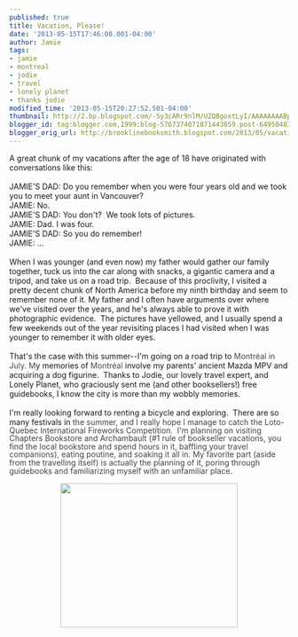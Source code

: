 ```yaml
---
published: true
title: Vacation, Please!
date: '2013-05-15T17:46:00.001-04:00'
author: Jamie
tags:
- jamie
- montreal
- jodie
- travel
- lonely planet
- thanks jodie
modified_time: '2013-05-15T20:27:52.501-04:00'
thumbnail: http://2.bp.blogspot.com/-Sy3cARr9nlM/UZQBgoxtLyI/AAAAAAAABpQ/P4LnbjLKuRU/s72-c/462F5F69-E115-4EE1-A950-CCE069EFD49E.JPG
blogger_id: tag:blogger.com,1999:blog-5767374071871443859.post-6495048375257046778
blogger_orig_url: http://brooklinebooksmith.blogspot.com/2013/05/vacation-please.html
---
```


<div>A great chunk of my vacations after the age of 18 have originated with conversations like this:&nbsp;</div><div><br /></div><div>JAMIE'S DAD: Do you remember when you were four years old and we took you to meet your aunt in Vancouver?&nbsp;</div><div>JAMIE: No.&nbsp;</div><div>JAMIE'S DAD: You don't? &nbsp;We took lots of pictures.</div><div>JAMIE: Dad. I was four.&nbsp;</div><div>JAMIE'S DAD: So you do remember!</div><div>JAMIE: ...</div><div><br /></div><div>When I was younger (and even now) my father would gather our family together, tuck us into the car along with snacks, a gigantic camera and a tripod, and take us on a road trip. &nbsp;Because of this proclivity, I visited a pretty decent chunk of North America before my ninth birthday and seem to remember none of it. My father and I often have arguments over where we've visited over the years, and he's always able to prove it with photographic evidence. &nbsp;The pictures have yellowed, and I usually spend a few weekends out of the year revisiting places I had visited when I was younger to remember it with older eyes. &nbsp;</div><div><br /></div><div>That's the case with this summer--I'm going on a road trip to&nbsp;<em style="background-color: white; color: #444444; font-style: normal; line-height: 14.545454025268555px;">Montréal in July. M</em>y memories of&nbsp;<em style="background-color: white; color: #444444; font-style: normal; line-height: 14.545454025268555px;">Montréal</em>&nbsp;involve my parents' ancient Mazda MPV and acquiring a dog figurine. &nbsp;Thanks to Jodie, our lovely travel expert, and Lonely Planet, who graciously sent me (and other booksellers!) free guidebooks, I know the city is more than my wobbly memories.&nbsp;</div><div><br /></div><div>I'm really looking forward to renting a bicycle and exploring. &nbsp;There are so many festivals in <span style="color: #444444;"><span style="line-height: 14.53125px;">the summer, and I really hope I manage to catch the Loto-Quebec International Fireworks Competition. &nbsp;I'm planning on visiting Chapters Bookstore and Archambault (#1 rule of bookseller vacations, you find the local bookstore and spend hours in it, baffling your travel companions), eating poutine, and soaking it all in. My favorite part (aside from the travelling itself) is actually the planning of it, poring through guidebooks and familiarizing myself with an unfamiliar place.&nbsp;</span></span></div><div><span style="color: #444444;"><span style="line-height: 14.53125px;"><br /></span></span></div><div class="separator" style="clear: both; text-align: center;"><a href="http://2.bp.blogspot.com/-Sy3cARr9nlM/UZQBgoxtLyI/AAAAAAAABpQ/P4LnbjLKuRU/s1600/462F5F69-E115-4EE1-A950-CCE069EFD49E.JPG" imageanchor="1" style="margin-left: 1em; margin-right: 1em;"><img border="0" height="260" src="http://2.bp.blogspot.com/-Sy3cARr9nlM/UZQBgoxtLyI/AAAAAAAABpQ/P4LnbjLKuRU/s320/462F5F69-E115-4EE1-A950-CCE069EFD49E.JPG" width="320" /></a></div><div class="separator" style="clear: both; text-align: center;"><br /></div><div><span style="color: #444444;"><span style="line-height: 14.53125px;"><br /></span></span></div>